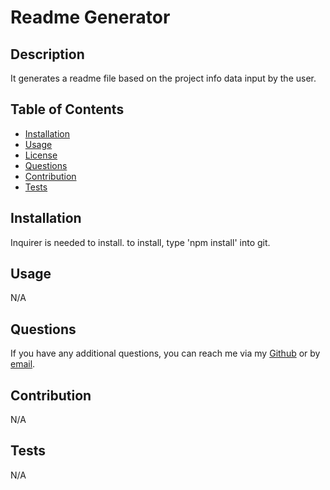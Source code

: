 # Readme Generator
  ## Description
  It generates a readme file based on the project info data input by the user.

  

  ## Table of Contents
  * [Installation](#installation)
  * [Usage](#usage)
  * [License](#license)
  * [Questions](#contact)
  * [Contribution](#contribution)
  * [Tests](#tests)

  ## Installation
  Inquirer is needed to install. to install, type 'npm install' into git.

  ## Usage
  N/A

  

  ## Questions
  If you have any additional questions, you can reach me via my [Github](https://github.com/coevpen) or by [email](mailto:something@gmail.com). 
  
  ## Contribution
  N/A

  ## Tests
  N/A
